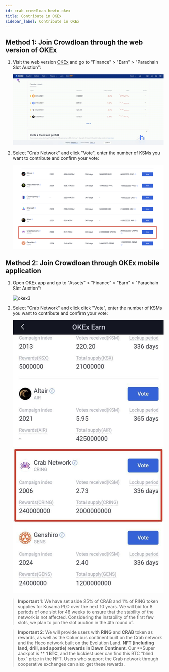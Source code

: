 ```yaml
---
id: crab-crowdloan-howto-okex
title: Contribute in OKEx
sidebar_label: Contribute in OKEx
---
```



## Method 1: Join Crowdloan through the web version of OKEx

1. Visit the web version [OKEx](https://www.okex.com/) and go to "Finance" > "Earn" > "Parachain Slot Auction":

   ![okex1](./assets/crowdloan/okex1.gif)

2. Select "Crab Network" and click "Vote", enter the number of KSMs you want to contribute and confirm your vote:

   ![okex2](./assets/crowdloan/okex2.png)

## Method 2: Join Crowdloan through OKEx mobile application

1. Open OKEx app and go to "Assets" > "Finance" > "Earn" > "Parachain Slot Auction":

   ![okex3](./assets/crowdloan/okex3.gif)

2. Select "Crab Network" and click click "Vote", enter the number of KSMs you want to contribute and confirm your vote:

   ![okex4](./assets/crowdloan/okex4.jpg)

> **Important 1**: We have set aside 25% of CRAB and 1% of RING token supplies for Kusama PLO over the next 10 years. We will bid for 8 periods of one slot for 48 weeks to ensure that the stability of the network is not affected. Considering the instability of the first few slots, we plan to join the slot auction in the 4th round of.

> **Important 2**: We will provide users with **RING** and **CRAB** token as rewards, as well as the Columbus continent built on the Crab network and the Heco network built on the Evolution Land. **NFT (including land, drill, and apostle) rewards in Dawn Continent**. Our **Super Jackpot is ** **1 BTC**, and the luckiest user can find this BTC “blind box” prize in the NFT. Users who support the Crab network through cooperative exchanges can also get these rewards.